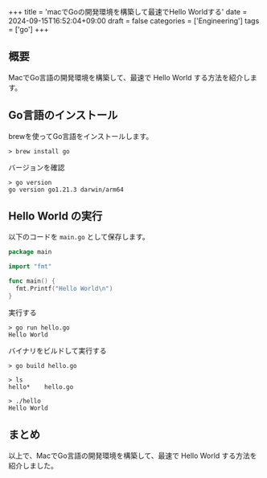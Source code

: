 +++
title = 'macでGoの開発環境を構築して最速でHello Worldする'
date = 2024-09-15T16:52:04+09:00
draft = false
categories = ['Engineering']
tags = ['go']
+++

## 概要

MacでGo言語の開発環境を構築して、最速で Hello World する方法を紹介します。

## Go言語のインストール

brewを使ってGo言語をインストールします。

```shell
> brew install go
```

バージョンを確認

```shell
> go version
go version go1.21.3 darwin/arm64
```

## Hello World の実行

以下のコードを `main.go` として保存します。

```go
package main

import "fmt"

func main() {
  fmt.Printf("Hello World\n")
}
```

実行する

```shell
> go run hello.go
Hello World
```

バイナリをビルドして実行する

```shell
> go build hello.go

> ls
hello*    hello.go

> ./hello
Hello World
```

## まとめ

以上で、MacでGo言語の開発環境を構築して、最速で Hello World する方法を紹介しました。
